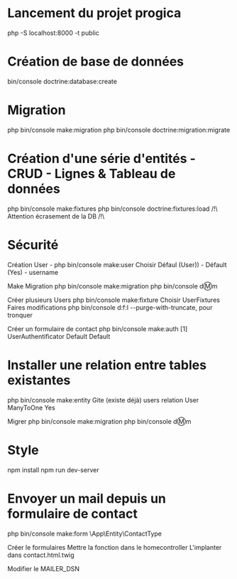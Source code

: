 # Lancement du projet progica
php -S localhost:8000 -t public

# Création de base de données
bin/console doctrine:database:create

# Migration
php bin/console make:migration
php bin/console doctrine:migration:migrate

# Création d'une série d'entités - CRUD - Lignes & Tableau de données
php bin/console make:fixtures
php bin/console doctrine:fixtures:load
/!\ Attention écrasement de la DB /!\

# Sécurité
Création User - php bin/console make:user
Choisir Défaul (User)) - Défault (Yes) - username

Make Migration
php bin/console make:migration
php bin/console d:m:m

Créer plusieurs Users
php bin/console make:fixture
Choisir UserFixtures
Faires modifications
php bin/console d:f:l --purge-with-truncate, pour tronquer

Créer un formulaire de contact
php bin/console make:auth
[1]
UserAuthentificator
Default
Default

# Installer une relation entre tables existantes
php bin/console make:entity Gite (existe déjà)
users
relation
User
ManyToOne
Yes

Migrer
php bin/console make:migration
php bin/console d:m:m

# Style
npm install
npm run dev-server



# Envoyer un mail depuis un formulaire de contact
php bin/console make:form
\App\Entity\ContactType

Créer le formulaires
Mettre la fonction dans le homecontroller
L'implanter dans contact.html.twig

Modifier le MAILER_DSN
